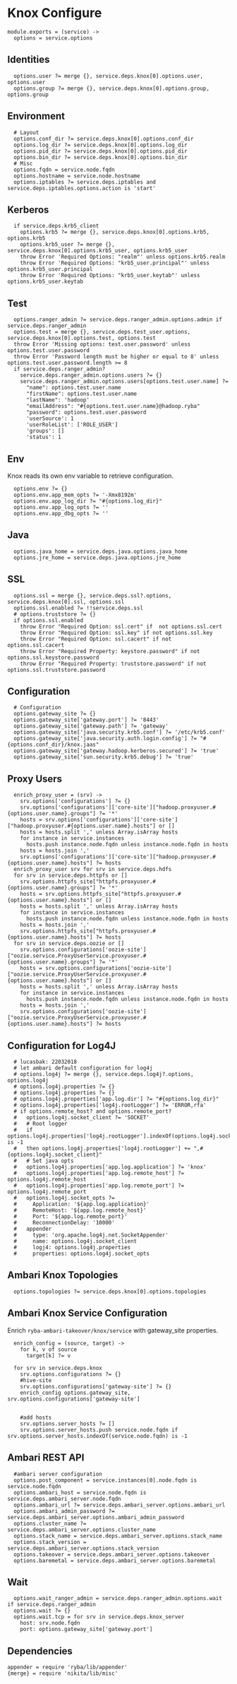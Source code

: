 
# Knox Configure

    module.exports = (service) ->
      options = service.options

## Identities

      options.user ?= merge {}, service.deps.knox[0].options.user, options.user
      options.group ?= merge {}, service.deps.knox[0].options.group, options.group

## Environment

      # Layout
      options.conf_dir ?= service.deps.knox[0].options.conf_dir
      options.log_dir ?= service.deps.knox[0].options.log_dir
      options.pid_dir ?= service.deps.knox[0].options.pid_dir
      options.bin_dir ?= service.deps.knox[0].options.bin_dir
      # Misc
      options.fqdn = service.node.fqdn
      options.hostname = service.node.hostname
      options.iptables ?= service.deps.iptables and service.deps.iptables.options.action is 'start'

## Kerberos

      if service.deps.krb5_client
        options.krb5 ?= merge {}, service.deps.knox[0].options.krb5, options.krb5
        options.krb5_user ?= merge {}, service.deps.knox[0].options.krb5_user, options.krb5_user
        throw Error 'Required Options: "realm"' unless options.krb5.realm
        throw Error 'Required Options: "krb5_user.principal"' unless options.krb5_user.principal
        throw Error 'Required Options: "krb5_user.keytab"' unless options.krb5_user.keytab

## Test

      options.ranger_admin ?= service.deps.ranger_admin.options.admin if service.deps.ranger_admin
      options.test = merge {}, service.deps.test_user.options, service.deps.knox[0].options.test, options.test
      throw Error 'Missing options: test.user.password' unless options.test.user.password
      throw Error 'Password length must be higher or equal to 8' unless options.test.user.password.length >= 8
      if service.deps.ranger_admin?
        service.deps.ranger_admin.options.users ?= {}
        service.deps.ranger_admin.options.users[options.test.user.name] ?=
          "name": options.test.user.name
          "firstName": options.test.user.name
          "lastName": 'hadoop'
          "emailAddress": "#{options.test.user.name}@hadoop.ryba"
          "password": options.test.user.password
          'userSource': 1
          'userRoleList': ['ROLE_USER']
          'groups': []
          'status': 1

## Env

Knox reads its own env variable to retrieve configuration.

      options.env ?= {}
      options.env.app_mem_opts ?= '-Xmx8192m'
      options.env.app_log_dir ?= "#{options.log_dir}"
      options.env.app_log_opts ?= ''
      options.env.app_dbg_opts ?= ''

## Java

      options.java_home = service.deps.java.options.java_home
      options.jre_home = service.deps.java.options.jre_home

## SSL

      options.ssl = merge {}, service.deps.ssl?.options, service.deps.knox[0].ssl, options.ssl
      options.ssl.enabled ?= !!service.deps.ssl
      # options.truststore ?= {}
      if options.ssl.enabled
        throw Error "Required Option: ssl.cert" if  not options.ssl.cert
        throw Error "Required Option: ssl.key" if not options.ssl.key
        throw Error "Required Option: ssl.cacert" if not options.ssl.cacert
        throw Error "Required Property: keystore.password" if not options.ssl.keystore.password
        throw Error "Required Property: truststore.password" if not options.ssl.truststore.password
      

## Configuration

      # Configuration
      options.gateway_site ?= {}
      options.gateway_site['gateway.port'] ?= '8443'
      options.gateway_site['gateway.path'] ?= 'gateway'
      options.gateway_site['java.security.krb5.conf'] ?= '/etc/krb5.conf'
      options.gateway_site['java.security.auth.login.config'] ?= "#{options.conf_dir}/knox.jaas"
      options.gateway_site['gateway.hadoop.kerberos.secured'] ?= 'true'
      options.gateway_site['sun.security.krb5.debug'] ?= 'true'

## Proxy Users

      enrich_proxy_user = (srv) ->
        srv.options['configurations'] ?= {}
        srv.options['configurations']['core-site']["hadoop.proxyuser.#{options.user.name}.groups"] ?= '*'
        hosts = srv.options['configurations']['core-site']["hadoop.proxyuser.#{options.user.name}.hosts"] or []
        hosts = hosts.split ',' unless Array.isArray hosts
        for instance in service.instances
          hosts.push instance.node.fqdn unless instance.node.fqdn in hosts
        hosts = hosts.join ','
        srv.options['configurations']['core-site']["hadoop.proxyuser.#{options.user.name}.hosts"] ?= hosts
      enrich_proxy_user srv for srv in service.deps.hdfs
      for srv in service.deps.httpfs or []
        srv.options.httpfs_site["httpfs.proxyuser.#{options.user.name}.groups"] ?= '*'
        hosts = srv.options.httpfs_site["httpfs.proxyuser.#{options.user.name}.hosts"] or []
        hosts = hosts.split ',' unless Array.isArray hosts
        for instance in service.instances
          hosts.push instance.node.fqdn unless instance.node.fqdn in hosts
        hosts = hosts.join ','
        srv.options.httpfs_site["httpfs.proxyuser.#{options.user.name}.hosts"] ?= hosts
      for srv in service.deps.oozie or []
        srv.options.configurations['oozie-site']["oozie.service.ProxyUserService.proxyuser.#{options.user.name}.groups"] ?= '*'
        hosts = srv.options.configurations['oozie-site']["oozie.service.ProxyUserService.proxyuser.#{options.user.name}.hosts"] or []
        hosts = hosts.split ',' unless Array.isArray hosts
        for instance in service.instances
          hosts.push instance.node.fqdn unless instance.node.fqdn in hosts
        hosts = hosts.join ','
        srv.options.configurations['oozie-site']["oozie.service.ProxyUserService.proxyuser.#{options.user.name}.hosts"] ?= hosts

## Configuration for Log4J
      
      # lucasbak: 22032018
      # let ambari default configuration for log4j
      # options.log4j ?= merge {}, service.deps.log4j?.options, options.log4j
      # options.log4j.properties ?= {}
      # options.log4j.properties ?= {}
      # options.log4j.properties['app.log.dir'] ?= "#{options.log_dir}"
      # options.log4j.properties['log4j.rootLogger'] ?= 'ERROR,rfa'
      # if options.remote_host? and options.remote_port?
      #   options.log4j.socket_client ?= 'SOCKET'
      #   # Root logger
      #   if options.log4j.properties['log4j.rootLogger'].indexOf(options.log4j.socket_client) is -1
      #   then options.log4j.properties['log4j.rootLogger'] += ",#{options.log4j.socket_client}"
      #   # Set java opts
      #   options.log4j.properties['app.log.application'] ?= 'knox'
      #   options.log4j.properties['app.log.remote_host'] ?= options.log4j.remote_host
      #   options.log4j.properties['app.log.remote_port'] ?= options.log4j.remote_port
      #   options.log4j.socket_opts ?=
      #     Application: '${app.log.application}'
      #     RemoteHost: '${app.log.remote_host}'
      #     Port: '${app.log.remote_port}'
      #     ReconnectionDelay: '10000'
      #   appender
      #     type: 'org.apache.log4j.net.SocketAppender'
      #     name: options.log4j.socket_client
      #     logj4: options.log4j.properties
      #     properties: options.log4j.socket_opts

## Ambari Knox Topologies

      options.topologies ?= service.deps.knox[0].options.topologies

## Ambari Knox Service Configuration
Enrich `ryba-ambari-takeover/knox/service` with gateway_site properties.
  
      enrich_config = (source, target) ->
        for k, v of source
          target[k] ?= v
          
      for srv in service.deps.knox
        srv.options.configurations ?= {}
        #hive-site
        srv.options.configurations['gateway-site'] ?= {}
        enrich_config options.gateway_site, srv.options.configurations['gateway-site']


        #add hosts
        srv.options.server_hosts ?= []
        srv.options.server_hosts.push service.node.fqdn if srv.options.server_hosts.indexOf(service.node.fqdn) is -1  

## Ambari REST API

      #ambari server configuration
      options.post_component = service.instances[0].node.fqdn is service.node.fqdn
      options.ambari_host = service.node.fqdn is service.deps.ambari_server.node.fqdn
      options.ambari_url ?= service.deps.ambari_server.options.ambari_url
      options.ambari_admin_password ?= service.deps.ambari_server.options.ambari_admin_password
      options.cluster_name ?= service.deps.ambari_server.options.cluster_name
      options.stack_name = service.deps.ambari_server.options.stack_name
      options.stack_version = service.deps.ambari_server.options.stack_version
      options.takeover = service.deps.ambari_server.options.takeover
      options.baremetal = service.deps.ambari_server.options.baremetal

## Wait

      options.wait_ranger_admin = service.deps.ranger_admin.options.wait if service.deps.ranger_admin
      options.wait ?= {}
      options.wait.tcp = for srv in service.deps.knox_server
        host: srv.node.fqdn
        port: options.gateway_site['gateway.port']

## Dependencies

    appender = require 'ryba/lib/appender'
    {merge} = require 'nikita/lib/misc'

[knox-conf-example]:https://github.com/apache/knox/blob/master/gateway-release/home/templates/sandbox.knoxrealm2.xml
